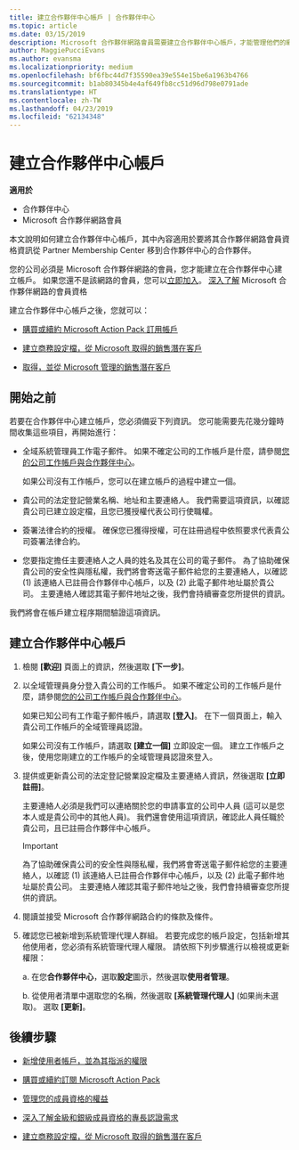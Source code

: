```yaml
---
title: 建立合作夥伴中心帳戶 | 合作夥伴中心
ms.topic: article
ms.date: 03/15/2019
description: Microsoft 合作夥伴網路會員需要建立合作夥伴中心帳戶，才能管理他們的網路權益和專長認證，以及建立商務設定檔。
author: MaggiePucciEvans
ms.author: evansma
ms.localizationpriority: medium
ms.openlocfilehash: bf6fbc44d7f35590ea39e554e15be6a1963b4766
ms.sourcegitcommit: b1ab80345b4e4af649fb8cc51d96d798e0791ade
ms.translationtype: HT
ms.contentlocale: zh-TW
ms.lasthandoff: 04/23/2019
ms.locfileid: "62134348"
---
```

# <a name="create-a-partner-center-account"></a>建立合作夥伴中心帳戶

**適用於**

-   合作夥伴中心
-   Microsoft 合作夥伴網路會員


本文說明如何建立合作夥伴中心帳戶，其中內容適用於要將其合作夥伴網路會員資格資訊從 Partner Membership Center 移到合作夥伴中心的合作夥伴。 

您的公司必須是 Microsoft 合作夥伴網路的會員，您才能建立在合作夥伴中心建立帳戶。 如果您還不是該網路的會員，您可以[立即加入](https://partners.microsoft.com/PartnerProgram/simplifiedenrollment.aspx)。  [深入了解](https://partner.microsoft.com/membership) Microsoft 合作夥伴網路的會員資格  

建立合作夥伴中心帳戶之後，您就可以：

-   [購買或續約 Microsoft Action Pack 訂用帳戶](mpn-get-action-pack.md)

-   [建立商務設定檔，從 Microsoft 取得的銷售潛在客戶](create-a-marketing-profile.md)

-   [取得，並從 Microsoft 管理的銷售潛在客戶](responding-to-referrals.md)

## <a name="before-you-begin"></a>開始之前

若要在合作夥伴中心建立帳戶，您必須備妥下列資訊。 您可能需要先花幾分鐘時間收集這些項目，再開始進行：

-   全域系統管理員工作電子郵件。 如果不確定公司的工作帳戶是什麼，請參閱[您的公司工作帳戶與合作夥伴中心](azure-active-directory-tenants-and-partner-center.md)。

    如果公司沒有工作帳戶，您可以在建立帳戶的過程中建立一個。 

-   貴公司的法定登記營業名稱、地址和主要連絡人。 我們需要這項資訊，以確認貴公司已建立設定檔，且您已獲授權代表公司行使職權。 

-   簽署法律合約的授權。 確保您已獲得授權，可在註冊過程中依照要求代表貴公司簽署法律合約。

-   您要指定擔任主要連絡人之人員的姓名及其在公司的電子郵件。 為了協助確保貴公司的安全性與隱私權，我們將會寄送電子郵件給您的主要連絡人，以確認 (1) 該連絡人已註冊合作夥伴中心帳戶，以及 (2) 此電子郵件地址屬於貴公司。 主要連絡人確認其電子郵件地址之後，我們會持續審查您所提供的資訊。

我們將會在帳戶建立程序期間驗證這項資訊。 
 
## <a name="create-a-partner-center-account"></a>建立合作夥伴中心帳戶

1.  檢閱 **\[歡迎\]** 頁面上的資訊，然後選取 **\[下一步\]**。

2.  以全域管理員身分登入貴公司的工作帳戶。 如果不確定公司的工作帳戶是什麼，請參閱[您的公司工作帳戶與合作夥伴中心](azure-active-directory-tenants-and-partner-center.md)。

    如果已知公司有工作電子郵件帳戶，請選取 **\[登入\]**。 在下一個頁面上，輸入貴公司工作帳戶的全域管理員認證。 

    如果公司沒有工作帳戶，請選取 **\[建立一個\]** 立即設定一個。 建立工作帳戶之後，使用您剛建立的工作帳戶的全域管理員認證來登入。

3.  提供或更新貴公司的法定登記營業設定檔及主要連絡人資訊，然後選取 **\[立即註冊\]**。 

    主要連絡人必須是我們可以連絡關於您的申請事宜的公司中人員 (這可以是您本人或是貴公司中的其他人員)。 我們還會使用這項資訊，確認此人員任職於貴公司，且已註冊合作夥伴中心帳戶。

    > [!IMPORTANT]  
    > 為了協助確保貴公司的安全性與隱私權，我們將會寄送電子郵件給您的主要連絡人，以確認 (1) 該連絡人已註冊合作夥伴中心帳戶，以及 (2) 此電子郵件地址屬於貴公司。 主要連絡人確認其電子郵件地址之後，我們會持續審查您所提供的資訊。

4.  閱讀並接受 Microsoft 合作夥伴網路合約的條款及條件。 

5.  確認您已被新增到系統管理代理人群組。 若要完成您的帳戶設定，包括新增其他使用者，您必須有系統管理代理人權限。 請依照下列步驟進行以檢視或更新權限：

    a. 在您**合作夥伴中心**，選取**設定**圖示，然後選取**使用者管理**。  

    b. 從使用者清單中選取您的名稱，然後選取 **\[系統管理代理人\]** (如果尚未選取)。 選取 **\[更新\]**。  

## <a name="next-steps"></a>後續步驟

-   [新增使用者帳戶，並為其指派的權限](create-user-accounts-and-set-permissions.md)

-   [購買或續約訂閱 Microsoft Action Pack](mpn-get-action-pack.md)

-   [管理您的成員資格的權益](manage-your-partner-network-benefits.md)

-   [深入了解金級和銀級成員資格的專長認證需求](https://partner.microsoft.com/membership/competencies)

-   [建立商務設定檔，從 Microsoft 取得的銷售潛在客戶](create-a-marketing-profile.md)